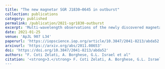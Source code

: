 ```yaml
---
title: "The new magnetar SGR J1830–0645 in outburst"
collection: publications
category: published
permalink: /publication/2021-sgr1830-outburst
excerpt: 'Multi-wavelength observations of the newly discovered magnetar SGR J1830–0645 during its outburst phase.'
date: 2021-01-25
venue: 'ApJL 907 L34'
paperurl: 'https://iopscience.iop.org/article/10.3847/2041-8213/abda52'
arxivurl: 'https://arxiv.org/abs/2011.08653'
doi: 'https://doi.org/10.3847/2041-8213/abda52'
authors: "F. Coti Zelati, A. Borghese, G.L. Israel et al"
citation: '<strong>3.</strong> F. Coti Zelati, A. Borghese, G.L. Israel <i>et al.</i> (2021). <small><strong>The new magnetar SGR J1830–0645 in outburst</strong></small>...
---
```

